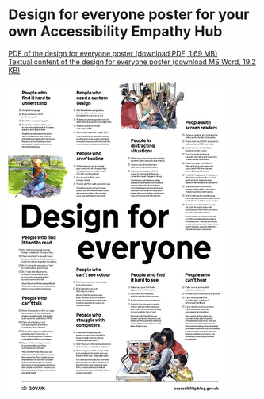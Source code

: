 
# Design for everyone poster for your own Accessibility Empathy Hub

[PDF of the design for everyone poster (download PDF, 1.69 MB)](HMRC-AccessibilityEmpathyHub-DesignForEveryone%20%28PDF%201.69%20MB%29.pdf)  
[Textual content of the design for everyone poster (download MS Word, 19.2 KB)](HMRC-AccessibilityEmpathyHub-DesignForEveryone%20%28MS%20Word%2019.2%20KB%29.docx)

[![a GOV.UK branded poster with title text 'Design for everyone' and graphics of female on a bus looking at her mobile, a female in a park looking at her mobile and a mother and her two children looking at a laptop](../../assets/images/resources/design-for-everyone-preview.jpg)](HMRC-AccessibilityEmpathyHub-DesignForEveryone%20%28PDF%201.69%20MB%29.pdf)